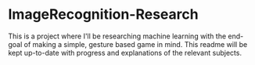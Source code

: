 # ImageRecognition-Research
This is a project where I'll be researching machine learning with the end-goal of making a simple, gesture based game in mind.
This readme will be kept up-to-date with progress and explanations of the relevant subjects.
